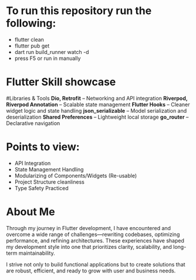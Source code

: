 # To run this repository run the following:
- flutter clean
- flutter pub get
- dart run build_runner watch -d
- press F5 or run in manually


# **Flutter Skill showcase**

#Libraries & Tools
**Dio, Retrofit** – Networking and API integration
**Riverpod, Riverpod Annotation** – Scalable state management
**Flutter Hooks** – Cleaner widget logic and state handling
**json_serializable** – Model serialization and deserialization
**Shared Preferences** – Lightweight local storage
**go_router** – Declarative navigation

# **Points to view:**
- API Integration
- State Management Handling
- Modularizing of Components/Widgets (Re-usable)
- Project Structure cleanliness
- Type Safety Practiced

# **About Me**

Through my journey in Flutter development, I have encountered and overcome a wide range of challenges—rewriting codebases, optimizing performance, and refining architectures. These experiences have shaped my development style into one that prioritizes clarity, scalability, and long-term maintainability.

I strive not only to build functional applications but to create solutions that are robust, efficient, and ready to grow with user and business needs.

